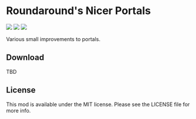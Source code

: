 # Roundaround's Nicer Portals

<img src="https://img.shields.io/badge/Loader-Fabric-%23313e51?style=for-the-badge"/>
<img src="https://img.shields.io/badge/MC-1.19-%23313e51?style=for-the-badge"/>
<img src="https://img.shields.io/badge/Side-Server-%23313e51?style=for-the-badge"/>

Various small improvements to portals.

## Download

TBD

## License

This mod is available under the MIT license. Please see the LICENSE file for more info.